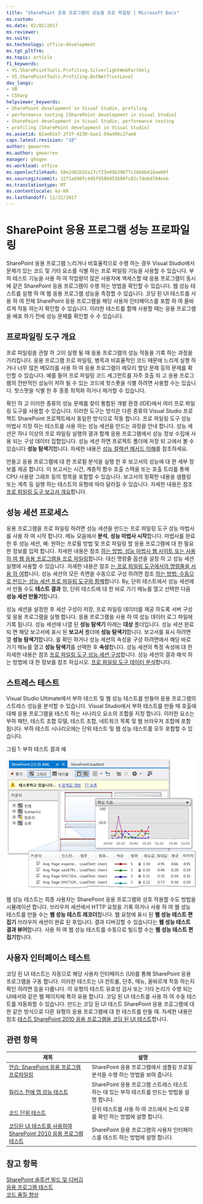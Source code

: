 ```yaml
---
title: "SharePoint 응용 프로그램의 성능을 프로 파일링 | Microsoft Docs"
ms.custom: 
ms.date: 02/02/2017
ms.reviewer: 
ms.suite: 
ms.technology: office-development
ms.tgt_pltfrm: 
ms.topic: article
f1_keywords:
- VS.SharePointTools.Profiling.SilverlightWebPartOnly
- VS.SharePointTools.Profiling.DotNetTrustLevel
dev_langs:
- VB
- CSharp
helpviewer_keywords:
- SharePoint development in Visual Studio, profiling
- performance testing [SharePoint development in Visual Studio]
- SharePoint development in Visual Studio, performance testing
- profiling [SharePoint development in Visual Studio]
ms.assetid: 61ae02e7-3f37-4230-bae1-54a498c2fae8
caps.latest.revision: "18"
author: gewarren
ms.author: gewarren
manager: ghogen
ms.workload: office
ms.openlocfilehash: 58e2d02b32a17cf23e95639077c26b6b41dae00f
ms.sourcegitcommit: 32f1a690fc445f9586d53698fc82c7debd784eeb
ms.translationtype: MT
ms.contentlocale: ko-KR
ms.lasthandoff: 12/22/2017
---
```

# <a name="profiling-the-performance-of-sharepoint-applications"></a>SharePoint 응용 프로그램 성능 프로파일링
  SharePoint 응용 프로그램 느리거나 비효율적으로 수행 하는 경우 Visual Studio에서 문제가 있는 코드 및 기타 요소를 식별 하는 프로 파일링 기능을 사용할 수 있습니다. 부하 테스트 기능을 사용 하 여 작업량이 많은 사용자에 액세스할 때 응용 프로그램이 동시에 같은 SharePoint 응용 프로그램이 수행 하는 방법을 확인할 수 있습니다. 웹 성능 테스트를 실행 하 여 웹 응용 프로그램 성능을 측정할 수 있습니다. 코딩 된 UI 테스트를 사용 하 여 전체 SharePoint 응용 프로그램을 해당 사용자 인터페이스를 포함 하 여 올바르게 작동 하는지 확인할 수 있습니다. 이러한 테스트를 함께 사용할 때는 응용 프로그램을 배포 하기 전에 성능 문제를 확인할 수 수 있습니다.  
  
## <a name="profiling-tools-overview"></a>프로파일링 도구 개요  
 프로 파일링을 관찰 하 고이 실행 될 때 응용 프로그램의 성능 작동을 기록 하는 과정을 가리킵니다. 응용 프로그램 프로 파일링, 병목과 비효율적인 코드 때문에 느리게 실행 하거나 너무 많은 메모리를 사용 하 여 응용 프로그램이 메모리 할당 문제 등의 문제를 확인할 수 있습니다. 예를 들어 프로 파일링 코드 세그먼트를 자주 호출 되 고 응용 프로그램의 전반적인 성능이 저하 될 수 있는 코드에 핫스폿을 식별 하려면 사용할 수는 있습니다. 핫스팟을 식별 한 후 종종 최적화 하거나 제거할 수 있습니다.  
  
 확인 하 고 이러한 종류의 성능 문제를 찾이 통합된 개발 환경 (IDE)에서 여러 프로 파일링 도구를 사용할 수 있습니다. 이러한 도구는 방식은 다른 종류의 Visual Studio 프로젝트 SharePoint 프로젝트에서 동일한 방식으로 작동 합니다. 프로 파일링 도구 성능 마법사 지정 하는 테스트를 사용 하는 성능 세션을 만드는 과정을 안내 합니다. 성능 세션은 하나 이상의 프로 파일링 실행의 결과 함께 응용 프로그램에서 성능 정보 수집에 사용 되는 구성 데이터 집합입니다. 성능 세션 하면 프로젝트 폴더에 저장 되 고에서 볼 수 있습니다 **성능 탐색기**합니다. 자세한 내용은 [성능 컬렉션 메서드 이해](/visualstudio/profiling/understanding-performance-collection-methods)를 참조하세요.  
  
 만들고 응용 프로그램에 대 한 프로필 분석을 실행 한 후 보고서의 성능에 대 한 세부 정보를 제공 합니다. 이 보고서는 시간, 계층적 함수 호출 스택을 또는 호출 트리를 통해 CPU 사용량 그래프 등의 항목을 포함할 수 있습니다. 보고서의 정확한 내용을 샘플링 또는 계측 등 실행 하는 테스트의 유형에 따라 달라질 수 있습니다. 자세한 내용은 참조 [프로 파일링 도구 보고서 개요](http://go.microsoft.com/fwlink/?LinkId=224689)합니다.  
  
## <a name="performance-session-process"></a>성능 세션 프로세스  
 응용 프로그램을 프로 파일링 하려면 성능 세션을 만드는 프로 파일링 도구 성능 마법사를 사용 하 여 시작 합니다. 메뉴 모음에서 **분석**, **성능 마법사 시작**합니다. 마법사를 완료 한 후 성능 세션, 예: 원하는 프로필 방법 및 프로 파일링 할 응용 프로그램에 대 한 필요한 정보를 입력 합니다. 자세한 내용은 참조 [하는 방법: 성능 마법사 웹 사이트 또는 사용 하 여 웹 응용 프로그램을 프로 파일링](http://go.microsoft.com/fwlink/?LinkId=224692)합니다. 대신 명령줄 옵션을 설정 하 고 성능 세션 실행에 사용할 수 있습니다. 자세한 내용은 참조 [는 프로 파일링 도구에서의 명령줄을 사용 하 여](http://go.microsoft.com/fwlink/?LinkId=224703)합니다. 성능 세션의 모든 측면을 수동으로 구성 하려면 참조 [하는 방법: 수동으로 만드는 성능 세션 프로 파일링 도구와 함께](http://go.microsoft.com/fwlink/?LinkId=224691)합니다. By, 단위 테스트에서 성능 세션에서 만들 수도 **테스트 결과** 창, 단위 테스트에 대 한 바로 가기 메뉴를 열고 선택한 다음 **성능 세션 만들기**합니다.  
  
 성능 세션을 설정한 후 세션 구성이 저장, 프로 파일링 데이터를 제공 하도록 서버 구성 및 응용 프로그램을 실행 합니다. 응용 프로그램을 사용 하 여 성능 데이터 로그 파일에 기록 됩니다. 성능 세션에 나열 된 **성능 탐색기** 아래는 **대상** 폴더입니다. 성능 세션 완료 되 면 해당 보고서에 표시 된 **보고서** 폴더에 **성능 탐색기**합니다. 보고서를 표시 하려면 열 **성능 탐색기**합니다. 를 확인 하거나 성능 세션의 속성을 구성 하려면에서 해당 바로 가기 메뉴를 열고 **성능 탐색기**를 선택한 후 **속성**합니다. 성능 세션의 특정 속성에 대 한 자세한 내용은 참조 [프로 파일링 도구 성능 세션 구성](http://go.microsoft.com/fwlink/?LinkId=224694)합니다. 성능 세션의 결과 해석 하는 방법에 대 한 정보를 참조 하십시오. [프로 파일링 도구 데이터 분석](http://go.microsoft.com/fwlink/?LinkId=224704)합니다.  
  
## <a name="stress-testing"></a>스트레스 테스트  
 Visual Studio Ultimate에서 부하 테스트 및 웹 성능 테스트를 만들어 응용 프로그램의 스트레스 성능을 분석할 수 있습니다. Visual Studio에서 부하 테스트를 만들 때 호출에 대해 응용 프로그램을 테스트 하는 시나리오 요소의 조합을 지정 합니다. 이러한 요소는 부하 패턴, 테스트 조합 모델, 테스트 조합, 네트워크 목록 및 웹 브라우저 조합에 포함 됩니다. 부하 테스트 시나리오에는 단위 테스트 및 웹 성능 테스트를 모두 포함할 수 있습니다.  
  
 그림 1: 부하 테스트 결과 예  
  
 ![실행 중인 부하 테스트 그래프 뷰](../sharepoint/media/load-webgraphs.png "실행 중인 부하 테스트 그래프 뷰")  
  
 웹 성능 테스트는 최종 사용자는 SharePoint 응용 프로그램와 상호 작용할 수도 방법을 시뮬레이션 합니다. 브라우저 세션에서 HTTP 요청을 기록 하거나 사용 하 여 웹 성능 테스트를 만들 수는 **웹 성능 테스트 레코더**합니다. 웹 요청에 표시 된 **웹 성능 테스트 편집기** 브라우저 세션이 완료 된 후입니다. 결과 디버깅할 수 있습니다는 **웹 성능 테스트 결과 뷰어**합니다. 사용 하 여 웹 성능 테스트를 수동으로 빌드할 수는 **웹 성능 테스트 편집기**합니다.  
  
## <a name="testing-user-interfaces"></a>사용자 인터페이스 테스트  
 코딩 된 UI 테스트는 자동으로 해당 사용자 인터페이스 (UI)를 통해 SharePoint 응용 프로그램을 구동 합니다. 이러한 테스트는 UI 컨트롤, 단추, 메뉴, 올바르게 작동 하는지 확인 하려면 등을 다룹니다. 이 유형의 테스트 유효성 검사 또는 기타 논리가 수행 되는 UI에서와 같은 웹 페이지에 특히 유용 합니다. 코딩 된 UI 테스트를 사용 하 여 수동 테스트를 자동화할 수 있습니다. 만드는 코딩 된 UI 테스트 SharePoint 응용 프로그램에 대 한 같은 방식으로 다른 유형의 응용 프로그램에 대 한 테스트를 만들 때. 자세한 내용은 참조 [테스트 SharePoint 2010 응용 프로그램을 코딩 된 UI 테스트](/visualstudio/test/testing-sharepoint-2010-applications-with-coded-ui-tests)합니다.  
  
## <a name="related-topics"></a>관련 항목  
  
|제목|설명|  
|-----------|-----------------|  
|[연습: SharePoint 응용 프로그램 프로파일링](../sharepoint/walkthrough-profiling-a-sharepoint-application.md)|SharePoint 응용 프로그램에서 샘플링 프로필 분석을 수행 하는 방법을 보여 줍니다.|  
|[릴리스 전에 앱 성능 테스트](https://www.visualstudio.com/docs/test/performance-testing/run-performance-tests-app-before-release)|SharePoint 응용 프로그램 스트레스 테스트 하는 데 있는 부하 테스트를 만드는 방법을 설명 합니다.|  
|[코드 단위 테스트](/visualstudio/test/unit-test-your-code)|단위 테스트를 사용 하 여 코드에서 논리 오류를 확인 하는 방법에 설명 합니다.|  
|[코딩된 UI 테스트를 사용하여 SharePoint 2010 응용 프로그램 테스트](/visualstudio/test/testing-sharepoint-2010-applications-with-coded-ui-tests)|SharePoint 응용 프로그램의 사용자 인터페이스를 테스트 하는 방법에 설명 합니다.|  
  
## <a name="see-also"></a>참고 항목  
 [SharePoint 솔루션 빌드 및 디버깅](../sharepoint/building-and-debugging-sharepoint-solutions.md)   
 [응용 프로그램 테스트](/devops-test-docs/test/test-apps-early-and-often)   
 [코드 품질 향상](/visualstudio/test/improve-code-quality)  
  
  